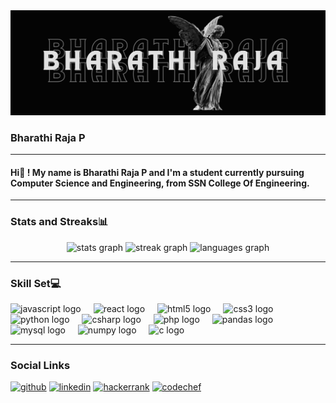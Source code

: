 <img src='https://github.com/Bharathi-raja-pbr/Bharathi-raja-pbr/blob/main/Black%20Typographic%20Retro%20Moon%20and%20Astronaut%20Twitter%20Header.png'>

### Bharathi Raja P
<hr width=100% align=center color:whitesmoke>
<h4 align="left">Hi👋 ! My name is Bharathi Raja P and I'm a student currently pursuing Computer Science and Engineering, from SSN College Of Engineering.</h4>
<hr width=100% align=center>

###  Stats and Streaks📊
<div align="center">
  <img src="https://github-readme-stats.vercel.app/api?username=bharathi-raja-pbr&hide_title=false&hide_rank=false&show_icons=true&include_all_commits=true&count_private=true&disable_animations=false&theme=dracula&locale=en&hide_border=true" height="150" alt="stats graph"  />
  <img src="https://streak-stats.demolab.com?user=bharathi-raja-pbr&locale=en&mode=weekly&theme=dracula&hide_border=true&border_radius=5" height="150" alt="streak graph"  />
  <img src="https://github-readme-stats.vercel.app/api/top-langs?username=bharathi-raja-pbr&locale=en&hide_title=false&layout=compact&card_width=320&langs_count=5&theme=dracula&hide_border=true" height="150" alt="languages graph"  />
</div>

<hr width=100% align=center>

### Skill Set💻


<div align="left">
  <img src="https://cdn.jsdelivr.net/gh/devicons/devicon/icons/javascript/javascript-original.svg" height="30" alt="javascript logo"  />
  <img width="12" />
  <img src="https://cdn.jsdelivr.net/gh/devicons/devicon/icons/react/react-original.svg" height="30" alt="react logo"  />
  <img width="12" />
  <img src="https://cdn.jsdelivr.net/gh/devicons/devicon/icons/html5/html5-original.svg" height="30" alt="html5 logo"  />
  <img width="12" />
  <img src="https://cdn.jsdelivr.net/gh/devicons/devicon/icons/css3/css3-original.svg" height="30" alt="css3 logo"  />
  <img width="12" />
  <img src="https://cdn.jsdelivr.net/gh/devicons/devicon/icons/python/python-original.svg" height="30" alt="python logo"  />
  <img width="12" />
  <img src="https://cdn.jsdelivr.net/gh/devicons/devicon/icons/csharp/csharp-original.svg" height="30" alt="csharp logo"  />
  <img width="12" />
  <img src="https://cdn.jsdelivr.net/gh/devicons/devicon/icons/php/php-original.svg" height="30" alt="php logo"  />
  <img width="12" />
  <img src="https://cdn.jsdelivr.net/gh/devicons/devicon/icons/pandas/pandas-original.svg" height="30" alt="pandas logo"  />
  <img width="12" />
  <img src="https://cdn.jsdelivr.net/gh/devicons/devicon/icons/mysql/mysql-original.svg" height="30" alt="mysql logo"  />
  <img width="12" />
  <img src="https://cdn.jsdelivr.net/gh/devicons/devicon/icons/numpy/numpy-original.svg" height="30" alt="numpy logo"  />
  <img width="12" />
  <img src="https://cdn.simpleicons.org/c/A8B9CC" height="30" alt="c logo"  />
</div>
<hr width=100% align=center>

### Social Links
[<img src='https://cdn.jsdelivr.net/npm/simple-icons@3.0.1/icons/github.svg' alt='github' height='30'>](https://github.com/Bharathi-raja-pbr)  [<img src='https://cdn.jsdelivr.net/npm/simple-icons@3.0.1/icons/linkedin.svg' alt='linkedin' height='30' >](https://www.linkedin.com/in/http://www.linkedin.com/in/bharathi--raja/)  [<img src='https://cdn.jsdelivr.net/npm/simple-icons@3.0.1/icons/hackerrank.svg' alt='hackerrank' height='30'>](https://www.hackerrank.com/bharathi2010739)  [<img src='https://cdn.jsdelivr.net/npm/simple-icons@3.0.1/icons/codechef.svg' alt='codechef' height='30'>](http://codechef.com/users/bharathi2104)  

